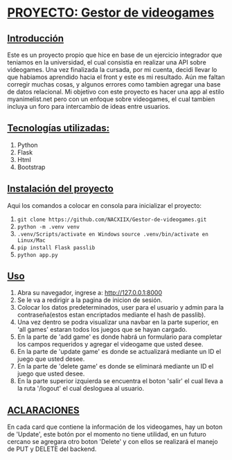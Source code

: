 # <u>**PROYECTO: Gestor de videogames**</u>

## **<u>Introducción</u>**

Este es un proyecto propio que hice en base de un ejercicio integrador que teniamos en la universidad, el cual consistia en realizar una API sobre videogames. Una vez finalizada la cursada, por mi cuenta, decidi llevar lo que habiamos aprendido hacia el front y este es mi resultado. Aún me faltan corregir muchas cosas, y algunos errores como tambien agregar una base de datos relacional. Mi objetivo con este proyecto es hacer una app al estilo myanimelist.net pero con un enfoque sobre videogames, el cual tambien incluya un foro para intercambio de ideas entre usuarios.


## <u>Tecnologías utilizadas:</u>
1. Python
2. Flask
3. Html
4. Bootstrap

## <u>Instalación del proyecto</u>

Aqui los comandos a colocar en consola para inicializar el proyecto:</br>
1. `git clone https://github.com/NACXIIX/Gestor-de-videogames.git`
2. `python -m .venv venv`
3. `.venv/Scripts/activate en Windows`
`source .venv/bin/activate en Linux/Mac` 
4. `pip install Flask passlib`
5. `python app.py`

## <u>Uso</u>

1. Abra su navegador, ingrese a: http://127.0.0.1:8000
2. Se le va a redirigir a la pagina de inicion de sesión.
3. Colocar los datos predeterminados, user para el usuario y admin para la contraseña(estos estan encriptados mediante el hash de passlib).
4. Una vez dentro se podra visualizar una navbar en la parte superior, en 'all games' estaran todos los juegos que se hayan cargado.
5. En la parte de 'add game' es donde habrá un formulario para completar los campos requeridos y agregar el videogame que usted desee.
6. En la parte de 'update game' es donde se actualizará mediante un ID el juego que usted desee.
7. En la parte de 'delete game' es donde se eliminará mediante un ID el juego que usted desee.
8. En la parte superior izquierda se encuentra el boton 'salir' el cual lleva a la ruta '/logout' el cual desloguea al usuario.

## <u>ACLARACIONES</u>

En cada card que contiene la información de los videogames, hay un boton de 'Update', este botón por el momento no tiene utilidad, en un futuro cercano se agregara otro boton 'Delete' y con ellos se realizará el manejo de PUT y DELETE del backend.